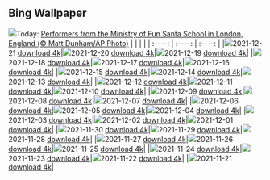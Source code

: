 ## Bing Wallpaper
![](./wallpaper/2021-12-21.jpg)Today: [Performers from the Ministry of Fun Santa School in London, England (© Matt Dunham/AP Photo)](./wallpaper/2021-12-21.jpg)
|      |      |      |
| :----: | :----: | :----: |
|![](./wallpaper/2021-12-21_sm.jpg)2021-12-21 [download 4k](./wallpaper/2021-12-21.jpg)|![](./wallpaper/2021-12-20_sm.jpg)2021-12-20 [download 4k](./wallpaper/2021-12-20.jpg)|![](./wallpaper/2021-12-19_sm.jpg)2021-12-19 [download 4k](./wallpaper/2021-12-19.jpg)|
|![](./wallpaper/2021-12-18_sm.jpg)2021-12-18 [download 4k](./wallpaper/2021-12-18.jpg)|![](./wallpaper/2021-12-17_sm.jpg)2021-12-17 [download 4k](./wallpaper/2021-12-17.jpg)|![](./wallpaper/2021-12-16_sm.jpg)2021-12-16 [download 4k](./wallpaper/2021-12-16.jpg)|
|![](./wallpaper/2021-12-15_sm.jpg)2021-12-15 [download 4k](./wallpaper/2021-12-15.jpg)|![](./wallpaper/2021-12-14_sm.jpg)2021-12-14 [download 4k](./wallpaper/2021-12-14.jpg)|![](./wallpaper/2021-12-13_sm.jpg)2021-12-13 [download 4k](./wallpaper/2021-12-13.jpg)|
|![](./wallpaper/2021-12-12_sm.jpg)2021-12-12 [download 4k](./wallpaper/2021-12-12.jpg)|![](./wallpaper/2021-12-11_sm.jpg)2021-12-11 [download 4k](./wallpaper/2021-12-11.jpg)|![](./wallpaper/2021-12-10_sm.jpg)2021-12-10 [download 4k](./wallpaper/2021-12-10.jpg)|
|![](./wallpaper/2021-12-09_sm.jpg)2021-12-09 [download 4k](./wallpaper/2021-12-09.jpg)|![](./wallpaper/2021-12-08_sm.jpg)2021-12-08 [download 4k](./wallpaper/2021-12-08.jpg)|![](./wallpaper/2021-12-07_sm.jpg)2021-12-07 [download 4k](./wallpaper/2021-12-07.jpg)|
|![](./wallpaper/2021-12-06_sm.jpg)2021-12-06 [download 4k](./wallpaper/2021-12-06.jpg)|![](./wallpaper/2021-12-05_sm.jpg)2021-12-05 [download 4k](./wallpaper/2021-12-05.jpg)|![](./wallpaper/2021-12-04_sm.jpg)2021-12-04 [download 4k](./wallpaper/2021-12-04.jpg)|
|![](./wallpaper/2021-12-03_sm.jpg)2021-12-03 [download 4k](./wallpaper/2021-12-03.jpg)|![](./wallpaper/2021-12-02_sm.jpg)2021-12-02 [download 4k](./wallpaper/2021-12-02.jpg)|![](./wallpaper/2021-12-01_sm.jpg)2021-12-01 [download 4k](./wallpaper/2021-12-01.jpg)|
|![](./wallpaper/2021-11-30_sm.jpg)2021-11-30 [download 4k](./wallpaper/2021-11-30.jpg)|![](./wallpaper/2021-11-29_sm.jpg)2021-11-29 [download 4k](./wallpaper/2021-11-29.jpg)|![](./wallpaper/2021-11-28_sm.jpg)2021-11-28 [download 4k](./wallpaper/2021-11-28.jpg)|
|![](./wallpaper/2021-11-27_sm.jpg)2021-11-27 [download 4k](./wallpaper/2021-11-27.jpg)|![](./wallpaper/2021-11-26_sm.jpg)2021-11-26 [download 4k](./wallpaper/2021-11-26.jpg)|![](./wallpaper/2021-11-25_sm.jpg)2021-11-25 [download 4k](./wallpaper/2021-11-25.jpg)|
|![](./wallpaper/2021-11-24_sm.jpg)2021-11-24 [download 4k](./wallpaper/2021-11-24.jpg)|![](./wallpaper/2021-11-23_sm.jpg)2021-11-23 [download 4k](./wallpaper/2021-11-23.jpg)|![](./wallpaper/2021-11-22_sm.jpg)2021-11-22 [download 4k](./wallpaper/2021-11-22.jpg)|
|![](./wallpaper/2021-11-21_sm.jpg)2021-11-21 [download 4k](./wallpaper/2021-11-21.jpg)|